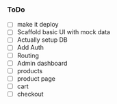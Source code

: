 ### ToDo

- [ ] make it deploy
- [ ] Scaffold basic UI with mock data
- [ ] Actually setup DB
- [ ] Add Auth
- [ ] Routing
- [ ] Admin dashboard
- [ ] products
- [ ] product page
- [ ] cart
- [ ] checkout